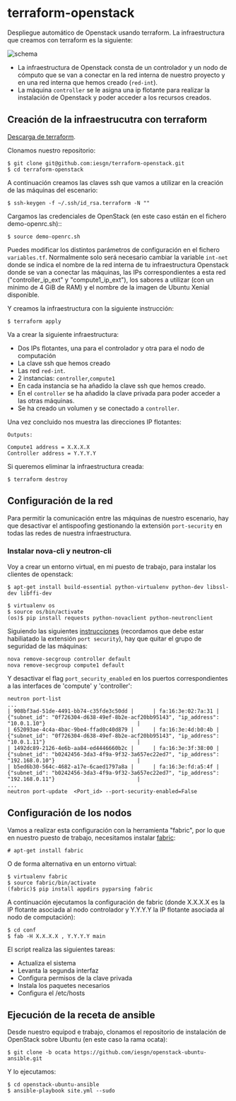 # terraform-openstack

Despliegue automático de Openstack usando terraform. La infraestructura que creamos con terraform es la siguiente:

![schema](https://github.com/iesgn/terraform-openstack/raw/escenario2/img/tos.png)

* La infraestructura de Openstack consta de un controlador y un nodo
  de cómputo que se van a conectar en la red interna de nuestro
  proyecto y en una red interna que hemos creado (`red-int`).
* La máquina `controller` se le asigna una ip flotante para realizar
  la instalación de Openstack y poder acceder a los recursos creados.

## Creación de la infraestrucutra con terraform

[Descarga de terraform](https://www.terraform.io/downloads.html).

Clonamos nuestro repositorio:

	$ git clone git@github.com:iesgn/terraform-openstack.git
	$ cd terraform-openstack

A continuación creamos las claves ssh que vamos a utilizar en la
creación de las máquinas del escenario:

	$ ssh-keygen -f ~/.ssh/id_rsa.terraform -N ""

Cargamos las credenciales de OpenStack (en este caso están en el
fichero demo-openrc.sh)::

	$ source demo-openrc.sh

Puedes modificar los distintos parámetros de configuración en el
fichero `variables.tf`. Normalmente solo será necesario cambiar la
variable `int-net` donde se indica el nombre de la red interna de tu
infraestructura Openstack donde se van a conectar las máquinas, las
IPs correspondientes a esta red ("controller_ip_ext" y
"compute1_ip_ext"), los sabores a utilizar (con un mínimo de 4 GiB de
RAM) y el nombre de la imagen de Ubuntu Xenial disponible.

Y creamos la infraestructura con la siguiente instrucción:

	$ terraform apply

Va a crear la siguiente infraestructura:

* Dos IPs flotantes, una para el controlador y otra para el nodo de
  computación
* La clave ssh que hemos creado
* Las red `red-int`.
* 2 instancias: `controller`,`compute1`
* En cada instancia se ha añadido la clave ssh que hemos creado.
* En el `controller` se ha añadido la clave privada para poder acceder
  a las otras máquinas.
* Se ha creado un volumen y se conectado a `controller`.

Una vez concluido nos muestra las direcciones IP flotantes:

    Outputs:

    Compute1 address = X.X.X.X
    Controller address = Y.Y.Y.Y

Si queremos eliminar la infraestructura creada:

	$ terraform destroy

## Configuración de la red

Para permitir la comunicación entre las máquinas de nuestro escenario,
hay que desactivar el antispoofing gestionando la extensión
`port-security` en todas las redes de nuestra infraestructura.

### Instalar nova-cli y neutron-cli

Voy a crear un entorno virtual, en mi puesto de trabajo, para instalar los clientes de openstack:

	$ apt-get install build-essential python-virtualenv python-dev libssl-dev libffi-dev

	$ virtualenv os
	$ source os/bin/activate
	(os)$ pip install requests python-novaclient python-neutronclient

Siguiendo las siguientes
[instrucciones](https://wiki.openstack.org/wiki/Neutron/ML2PortSecurityExtensionDriver)
(recordamos que debe estar habiliatado la extensión `port security`),
hay que quitar el grupo de seguridad de las máquinas:

	nova remove-secgroup controller default
	nova remove-secgroup compute1 default


Y desactivar el flag `port_security_enabled` en los puertos
correspondientes a las interfaces de 'compute' y 'controller':

	neutron port-list
	...	
	| 908bf3ad-51de-4491-bb74-c35fde3c50dd |      | fa:16:3e:02:7a:31 | {"subnet_id": "0f726304-d638-49ef-8b2e-acf20bb95143", "ip_address": "10.0.1.10"}                             |
	| 652093ae-4c4a-4bac-9be4-ffad0c40d879 |      | fa:16:3e:4d:b0:4b | {"subnet_id": "0f726304-d638-49ef-8b2e-acf20bb95143", "ip_address": "10.0.1.11"}                             |
	| 1492dc89-2126-4e6b-aa84-ed4446660b2c |      | fa:16:3e:3f:38:00 | {"subnet_id": "b0242456-3da3-4f9a-9f32-3a657ec22ed7", "ip_address": "192.168.0.10"}                          |
	| b5ed6b30-564c-4682-a17e-6caed1797a8a |      | fa:16:3e:fd:a5:4f | {"subnet_id": "b0242456-3da3-4f9a-9f32-3a657ec22ed7", "ip_address": "192.168.0.11"}                          |
	...
	neutron port-update  <Port_id> --port-security-enabled=False


## Configuración de los nodos

Vamos a realizar esta configuración con la herramienta "fabric", por lo que en nuestro puesto de trabajo, necesitamos instalar [fabric](http://www.fabfile.org/):

	# apt-get install fabric

O de forma alternativa en un entorno virtual:

	$ virtualenv fabric
	$ source fabric/bin/activate
	(fabric)$ pip install appdirs pyparsing fabric  

A continuación ejecutamos la configuración de fabric (donde X.X.X.X es
la IP flotante asociada al nodo controlador y Y.Y.Y.Y la IP flotante asociada al nodo de computación):

	$ cd conf
	$ fab -H X.X.X.X , Y.Y.Y.Y main

El script realiza las siguientes tareas:

* Actualiza el sistema
* Levanta la segunda interfaz
* Configura permisos de la clave privada
* Instala los paquetes necesarios
* Configura el /etc/hosts

## Ejecución de la receta de ansible

Desde nuestro equipod e trabajo, clonamos el repositorio de instalación
de OpenStack sobre Ubuntu (en este caso la rama ocata):

	$ git clone -b ocata https://github.com/iesgn/openstack-ubuntu-ansible.git
	
Y lo ejecutamos:

	$ cd openstack-ubuntu-ansible
	$ ansible-playbook site.yml --sudo

